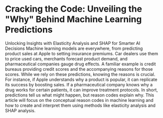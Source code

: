 # Cracking the Code: Unveiling the "Why" Behind Machine Learning Predictions
Unlocking Insights with Elasticity Analysis and SHAP for Smarter AI Decisions
Machine learning models are everywhere, from predicting product sales at Apple to setting insurance premiums. Car dealers use them to price used cars, merchants forecast product demand, and pharmaceutical companies gauge drug effects. A familiar example is credit bureaus providing credit scores and the accompanying reasons for those scores.
While we rely on these predictions, knowing the reasons is crucial. For instance, if Apple understands why a product is popular, it can replicate its success by boosting sales. If a pharmaceutical company knows why a drug works for certain patients, it can improve treatment protocols.
In short, predictions tell us what might happen, but reason codes explain why. This article will focus on the conceptual reason codes in machine learning and how to create and interpret them using methods like elasticity analysis and SHAP analysis.
